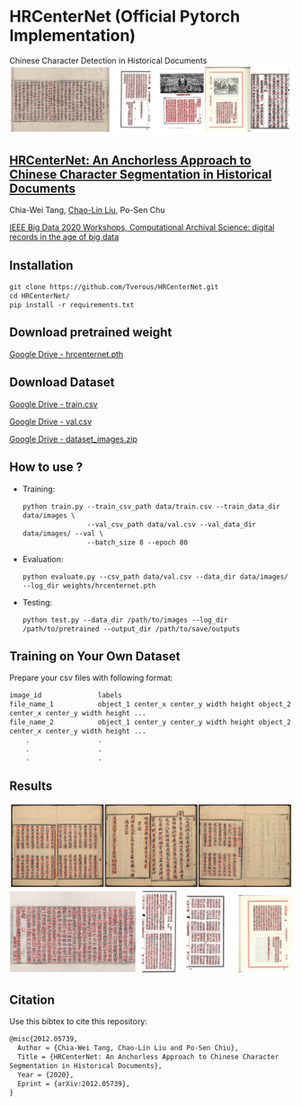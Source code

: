 # HRCenterNet (Official Pytorch Implementation)
Chinese Character Detection in Historical Documents
![results](https://github.com/Tverous/HRCenterNet/blob/main/images/results.JPG)

## [HRCenterNet: An Anchorless Approach to Chinese Character Segmentation in Historical Documents](https://arxiv.org/abs/2012.05739)

Chia-Wei Tang, [Chao-Lin Liu](https://www.cs.nccu.edu.tw/~chaolin/), Po-Sen Chu

[IEEE Big Data 2020 Workshops, Computational Archival Science: digital records in the age of big data](https://ai-collaboratory.net/cas/cas-workshops/ieee-big-data-2020-5th-cas-workshop/)

## Installation
```
git clone https://github.com/Tverous/HRCenterNet.git
cd HRCenterNet/
pip install -r requirements.txt
```
## Download pretrained weight

[Google Drive - hrcenternet.pth](https://drive.google.com/file/d/1EM00B9mh9jb8byEl0vLFtcfF_FdI65SH/view?usp=sharing)

## Download Dataset

[Google Drive - train.csv](https://drive.google.com/file/d/1wRRDhILEBfOO3CKT32M0AXUp4iINdRbF/view?usp=sharing)

[Google Drive - val.csv](https://drive.google.com/file/d/1W2DgwUFlrUjJiWCGXiBk7pnJk8rZwmbQ/view?usp=sharing)

[Google Drive - dataset_images.zip](https://drive.google.com/file/d/1syj7Osi0ACqbuuhkoZsuOWXW7Gtjov05/view?usp=sharing)

## How to use ?
- Training:
  ```
  python train.py --train_csv_path data/train.csv --train_data_dir data/images \
                  --val_csv_path data/val.csv --val_data_dir data/images/ --val \
                  --batch_size 8 --epoch 80
  ```
- Evaluation:
  ```
  python evaluate.py --csv_path data/val.csv --data_dir data/images/ --log_dir weights/hrcenternet.pth
  ```
- Testing:
  ```
  python test.py --data_dir /path/to/images --log_dir /path/to/pretrained --output_dir /path/to/save/outputs
  ```

## Training on Your Own Dataset
Prepare your csv files with following format:

```
image_id              labels
file_name_1           object_1 center_x center_y width height object_2 center_x center_y width height ...
file_name_2           object_1 center_y center_y width height object_2 center_x center_y width height ...
    .                 .
    .                 .
    .                 .
```

## Results
![results_1](https://github.com/Tverous/HRCenterNet/blob/main/images/results_1.png)
![results_2](https://github.com/Tverous/HRCenterNet/blob/main/images/results_2.png)

## Citation
Use this bibtex to cite this repository:
```
@misc{2012.05739,
  Author = {Chia-Wei Tang, Chao-Lin Liu and Po-Sen Chiu},
  Title = {HRCenterNet: An Anchorless Approach to Chinese Character Segmentation in Historical Documents},
  Year = {2020},
  Eprint = {arXiv:2012.05739},
}
```
